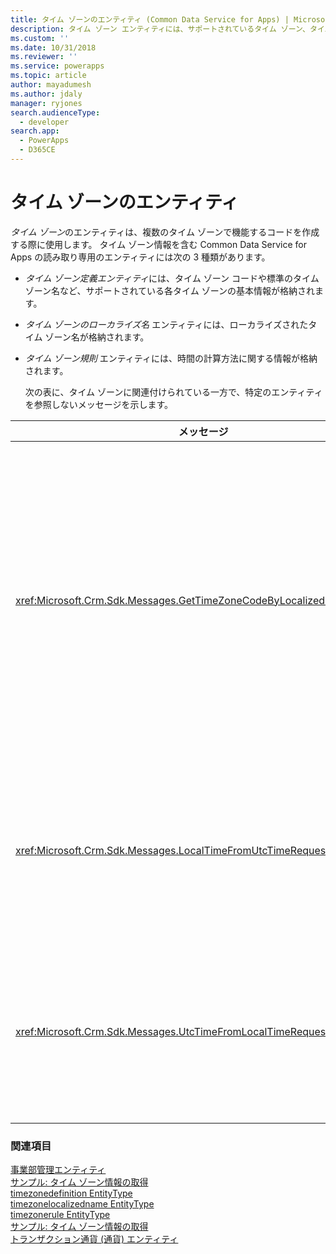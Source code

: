 ```yaml
---
title: タイム ゾーンのエンティティ (Common Data Service for Apps) | Microsoft Docs
description: タイム ゾーン エンティティには、サポートされているタイム ゾーン、タイム ゾーン コード、ローカライズされたタイム ゾーンなどタイム ゾーンの情報が含まれ、時間の計算方法に関する情報が格納されています。
ms.custom: ''
ms.date: 10/31/2018
ms.reviewer: ''
ms.service: powerapps
ms.topic: article
author: mayadumesh
ms.author: jdaly
manager: ryjones
search.audienceType:
  - developer
search.app:
  - PowerApps
  - D365CE
---
```

# <a name="time-zone-entities"></a>タイム ゾーンのエンティティ

*タイム ゾーン*のエンティティは、複数のタイム ゾーンで機能するコードを作成する際に使用します。 タイム ゾーン情報を含む Common Data Service for Apps の読み取り専用のエンティティには次の 3 種類があります。  
  
- *タイム ゾーン定義エンティティ*には、タイム ゾーン コードや標準のタイム ゾーン名など、サポートされている各タイム ゾーンの基本情報が格納されます。  
  
- *タイム ゾーンのローカライズ名* エンティティには、ローカライズされたタイム ゾーン名が格納されます。  
  
- *タイム ゾーン規則* エンティティには、時間の計算方法に関する情報が格納されます。  
  
  次の表に、タイム ゾーンに関連付けられている一方で、特定のエンティティを参照しないメッセージを示します。  
  
|メッセージ|説明|  
|-------------|-----------------|  
|<xref:Microsoft.Crm.Sdk.Messages.GetTimeZoneCodeByLocalizedNameRequest>|指定されたロケールのタイム ゾーン定義をすべて取得し、表示名属性のみを返します。|  
|<xref:Microsoft.Crm.Sdk.Messages.LocalTimeFromUtcTimeRequest>|指定された UTC 時間のローカル時間を取得します。|  
|<xref:Microsoft.Crm.Sdk.Messages.UtcTimeFromLocalTimeRequest>|指定したローカル時間の UTC 時間を取得します。|  
  
### <a name="see-also"></a>関連項目  
 [事業部管理エンティティ](/dynamics365/customer-engagement/developer/business-management-entities)   
 [サンプル: タイム ゾーン情報の取得](org-service/samples/retrieve-time-zone-information.md)   
 [timezonedefinition EntityType](reference/entities/timezonedefinition.md)   
 [timezonelocalizedname EntityType](reference/entities/timezonelocalizedname.md)   
 [timezonerule EntityType](reference/entities/timezonerule.md)   
 [サンプル: タイム ゾーン情報の取得](org-service/samples/retrieve-time-zone-information.md)   
 [トランザクション通貨 (通貨) エンティティ](transaction-currency-currency-entity.md)
